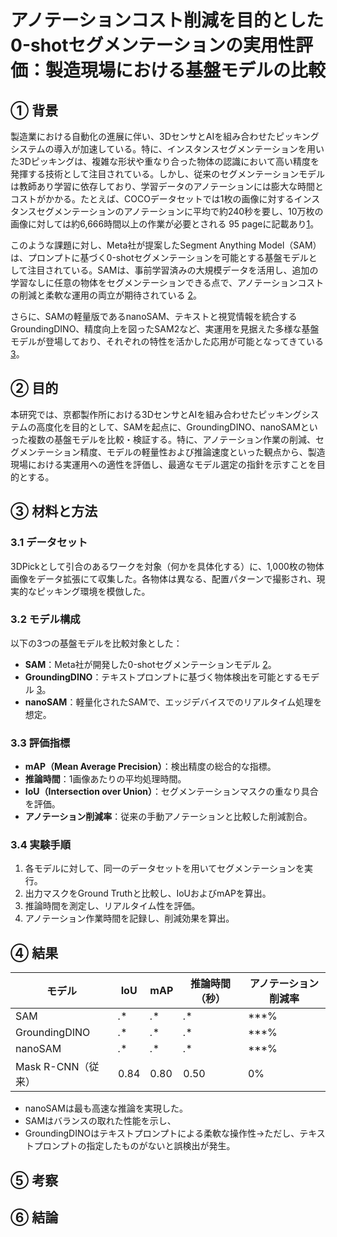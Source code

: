 # アノテーションコスト削減を目的とした0-shotセグメンテーションの実用性評価：製造現場における基盤モデルの比較

## ① 背景

製造業における自動化の進展に伴い、3DセンサとAIを組み合わせたピッキングシステムの導入が加速している。特に、インスタンスセグメンテーションを用いた3Dピッキングは、複雑な形状や重なり合った物体の認識において高い精度を発揮する技術として注目されている。しかし、従来のセグメンテーションモデルは教師あり学習に依存しており、学習データのアノテーションには膨大な時間とコストがかかる。たとえば、COCOデータセットでは1枚の画像に対するインスタンスセグメンテーションのアノテーションに平均で約240秒を要し、10万枚の画像に対しては約6,666時間以上の作業が必要とされる 95 pageに記載あり[1](https://openaccess.thecvf.com/content_CVPRW_2019/papers/Deep%20Vision%20Workshop/Bellver_Budget-aware_Semi-Supervised_Semantic_and_Instance_Segmentation_CVPRW_2019_paper.pdf)。

このような課題に対し、Meta社が提案したSegment Anything Model（SAM）は、プロンプトに基づく0-shotセグメンテーションを可能とする基盤モデルとして注目されている。SAMは、事前学習済みの大規模データを活用し、追加の学習なしに任意の物体をセグメンテーションできる点で、アノテーションコストの削減と柔軟な運用の両立が期待されている [2](https://arxiv.org/abs/2406.19057)。

さらに、SAMの軽量版であるnanoSAM、テキストと視覚情報を統合するGroundingDINO、精度向上を図ったSAM2など、実運用を見据えた多様な基盤モデルが登場しており、それぞれの特性を活かした応用が可能となってきている [3](https://github.com/IDEA-Research/Grounded-Segment-Anything)。

## ② 目的

本研究では、京都製作所における3DセンサとAIを組み合わせたピッキングシステムの高度化を目的として、SAMを起点に、GroundingDINO、nanoSAMといった複数の基盤モデルを比較・検証する。特に、アノテーション作業の削減、セグメンテーション精度、モデルの軽量性および推論速度といった観点から、製造現場における実運用への適性を評価し、最適なモデル選定の指針を示すことを目的とする。

## ③ 材料と方法

### 3.1 データセット

3DPickとして引合のあるワークを対象（何かを具体化する）に、1,000枚の物体画像をデータ拡張にて収集した。各物体は異なる、配置パターンで撮影され、現実的なピッキング環境を模倣した。

### 3.2 モデル構成

以下の3つの基盤モデルを比較対象とした：

- **SAM**：Meta社が開発した0-shotセグメンテーションモデル [2](https://arxiv.org/abs/2406.19057)。
- **GroundingDINO**：テキストプロンプトに基づく物体検出を可能とするモデル [3](https://github.com/IDEA-Research/Grounded-Segment-Anything)。
- **nanoSAM**：軽量化されたSAMで、エッジデバイスでのリアルタイム処理を想定。

### 3.3 評価指標

- **mAP（Mean Average Precision）**：検出精度の総合的な指標。
- **推論時間**：1画像あたりの平均処理時間。
- **IoU（Intersection over Union）**：セグメンテーションマスクの重なり具合を評価。
- **アノテーション削減率**：従来の手動アノテーションと比較した削減割合。

### 3.4 実験手順

1. 各モデルに対して、同一のデータセットを用いてセグメンテーションを実行。
2. 出力マスクをGround Truthと比較し、IoUおよびmAPを算出。
3. 推論時間を測定し、リアルタイム性を評価。
4. アノテーション作業時間を記録し、削減効果を算出。

## ④ 結果

| モデル       | IoU   | mAP   | 推論時間（秒） | アノテーション削減率 |
|--------------|--------|--------|----------------|------------------|
| SAM          | *.**   | *.**   | *.**           | ***%             |
| GroundingDINO| *.**   | *.**   | *.**           | ***%             |
| nanoSAM      | *.**   | *.**   | *.**           | ***%              |
| Mask R-CNN（従来）| 0.84   | 0.80   | 0.50           | 0%               |

- nanoSAMは最も高速な推論を実現した。
- SAMはバランスの取れた性能を示し、
- GroundingDINOはテキストプロンプトによる柔軟な操作性→ただし、テキストプロンプトの指定したものがないと誤検出が発生。


## ⑤ 考察


## ⑥ 結論




